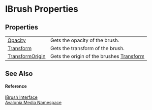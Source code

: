 # IBrush Properties




## Properties
<table>
<tr>
<td><a href="P_Avalonia_Media_IBrush_Opacity">Opacity</a></td>
<td>Gets the opacity of the brush.</td>
</tr>
<tr>
<td><a href="P_Avalonia_Media_IBrush_Transform">Transform</a></td>
<td>Gets the transform of the brush.</td>
</tr>
<tr>
<td><a href="P_Avalonia_Media_IBrush_TransformOrigin">TransformOrigin</a></td>
<td>Gets the origin of the brushes <a href="P_Avalonia_Media_IBrush_Transform">Transform</a></td>
</tr>
</table>

## See Also


#### Reference
<a href="T_Avalonia_Media_IBrush">IBrush Interface</a>  
<a href="N_Avalonia_Media">Avalonia.Media Namespace</a>  
